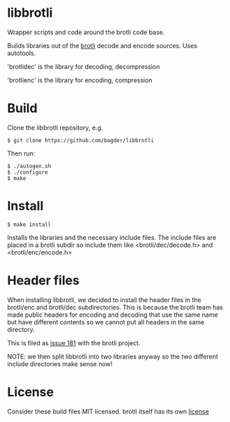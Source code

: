 # libbrotli

Wrapper scripts and code around the brotli code base.

Builds libraries out of the [brotli](https://github.com/google/brotli) decode
and encode sources. Uses autotools.

'brotlidec' is the library for decoding, decompression

'brotlienc' is the library for encoding, compression

# Build

Clone the libbrotli repository, e.g.

	$ git clone https://github.com/bagder/libbrotli

Then run:

	$ ./autogen.sh
	$ ./configure
	$ make

# Install

	$ make install

Installs the libraries and the necessary include files. The include files are
placed in a brotli subdir so include them like &lt;brotli/dec/decode.h&gt; and
&lt;brotli/enc/encode.h&gt;

# Header files

When installing libbrotli, we decided to install the header files in the
brotli/enc and brotli/dec subdirectories. This is because the brotli team has
made public headers for encoding and decoding that use the same name but have
different contents so we cannot put all headers in the same directory.

This is filed as [issue 181](https://github.com/google/brotli/issues/181) with
the brotli project.

NOTE: we then split libbrotli into two libraries anyway so the two different
include directories make sense now!

# License

Consider these build files MIT licensed. brotli itself has its own
[license](https://github.com/google/brotli/blob/master/LICENSE)
